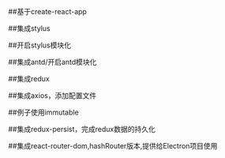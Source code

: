 ##基于create-react-app

##集成stylus

##开启stylus模块化

##集成antd/开启antd模块化

##集成redux

##集成axios，添加配置文件

##例子使用immutable

##集成redux-persist，完成redux数据的持久化

##集成react-router-dom,hashRouter版本,提供给Electron项目使用